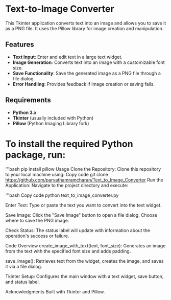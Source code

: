 # Text-to-Image Converter

This Tkinter application converts text into an image and allows you to save it as a PNG file. It uses the Pillow library for image creation and manipulation.

## Features

- **Text Input**: Enter and edit text in a large text widget.
- **Image Generation**: Converts text into an image with a customizable font size.
- **Save Functionality**: Save the generated image as a PNG file through a file dialog.
- **Error Handling**: Provides feedback if image creation or saving fails.

## Requirements

- **Python 3.x**
- **Tkinter** (usually included with Python)
- **Pillow** (Python Imaging Library fork)

# To install the required Python package, run:

'''bash
pip install pillow
Usage
Clone the Repository:
Clone this repository to your local machine using:
Copy code
git clone https://github.com/parvathamramcharan/Text_to_Image_Converter
Run the Application:
Navigate to the project directory and execute:

'''bash
Copy code
python text_to_image_converter.py


Enter Text:
Type or paste the text you want to convert into the text widget.

Save Image:
Click the "Save Image" button to open a file dialog. Choose where to save the PNG image.

Check Status:
The status label will update with information about the operation's success or failure.

Code Overview
create_image_with_text(text, font_size):
Generates an image from the text with the specified font size and adds padding.

save_image():
Retrieves text from the widget, creates the image, and saves it via a file dialog.

Tkinter Setup:
Configures the main window with a text widget, save button, and status label.

Acknowledgments
Built with Tkinter and Pillow.


